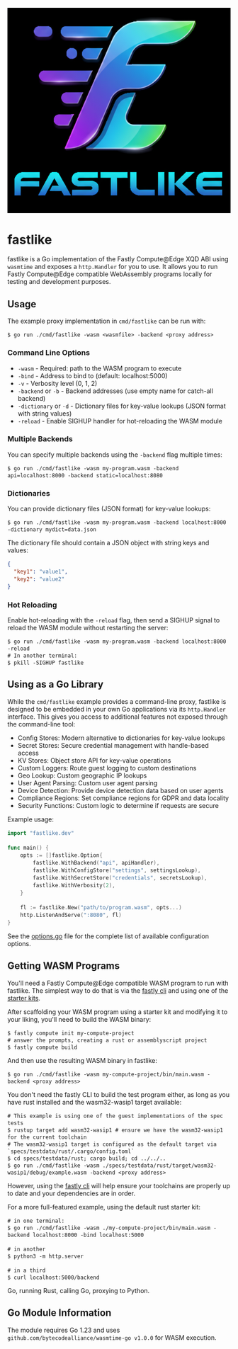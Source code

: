 ![fastlike logo](.media/logo.png)

# fastlike

fastlike is a Go implementation of the Fastly Compute@Edge XQD ABI using `wasmtime` and exposes
a `http.Handler` for you to use. It allows you to run Fastly Compute@Edge compatible WebAssembly
programs locally for testing and development purposes.

## Usage

The example proxy implementation in `cmd/fastlike` can be run with:

```
$ go run ./cmd/fastlike -wasm <wasmfile> -backend <proxy address>
```

### Command Line Options

- `-wasm` - Required: path to the WASM program to execute
- `-bind` - Address to bind to (default: localhost:5000)
- `-v` - Verbosity level (0, 1, 2)
- `-backend` or `-b` - Backend addresses (use empty name for catch-all backend)
- `-dictionary` or `-d` - Dictionary files for key-value lookups (JSON format with string values)
- `-reload` - Enable SIGHUP handler for hot-reloading the WASM module

### Multiple Backends

You can specify multiple backends using the `-backend` flag multiple times:

```
$ go run ./cmd/fastlike -wasm my-program.wasm -backend api=localhost:8000 -backend static=localhost:8080
```

### Dictionaries

You can provide dictionary files (JSON format) for key-value lookups:

```
$ go run ./cmd/fastlike -wasm my-program.wasm -backend localhost:8000 -dictionary mydict=data.json
```

The dictionary file should contain a JSON object with string keys and values:

```json
{
  "key1": "value1",
  "key2": "value2"
}
```

### Hot Reloading

Enable hot-reloading with the `-reload` flag, then send a SIGHUP signal to reload the WASM module
without restarting the server:

```
$ go run ./cmd/fastlike -wasm my-program.wasm -backend localhost:8000 -reload
# In another terminal:
$ pkill -SIGHUP fastlike
```

## Using as a Go Library

While the `cmd/fastlike` example provides a command-line proxy, fastlike is designed to be embedded
in your own Go applications via its `http.Handler` interface. This gives you access to additional
features not exposed through the command-line tool:

- Config Stores: Modern alternative to dictionaries for key-value lookups
- Secret Stores: Secure credential management with handle-based access
- KV Stores: Object store API for key-value operations
- Custom Loggers: Route guest logging to custom destinations
- Geo Lookup: Custom geographic IP lookups
- User Agent Parsing: Custom user agent parsing
- Device Detection: Provide device detection data based on user agents
- Compliance Regions: Set compliance regions for GDPR and data locality
- Security Functions: Custom logic to determine if requests are secure

Example usage:

```go
import "fastlike.dev"

func main() {
    opts := []fastlike.Option{
        fastlike.WithBackend("api", apiHandler),
        fastlike.WithConfigStore("settings", settingsLookup),
        fastlike.WithSecretStore("credentials", secretsLookup),
        fastlike.WithVerbosity(2),
    }

    fl := fastlike.New("path/to/program.wasm", opts...)
    http.ListenAndServe(":8080", fl)
}
```

See the [options.go](options.go) file for the complete list of available configuration options.

## Getting WASM Programs

You'll need a Fastly Compute@Edge compatible WASM program to run with fastlike. The simplest
way to do that is via the [fastly cli](https://github.com/fastly/cli) and using one of the [starter
kits](https://developer.fastly.com/solutions/starters/).

After scaffolding your WASM program using a starter kit and modifying it to your liking, you'll need
to build the WASM binary:

```
$ fastly compute init my-compute-project
# answer the prompts, creating a rust or assemblyscript project
$ fastly compute build
```

And then use the resulting WASM binary in fastlike:

```
$ go run ./cmd/fastlike -wasm my-compute-project/bin/main.wasm -backend <proxy address>
```

You don't need the fastly CLI to build the test program either, as long as you have rust installed
and the wasm32-wasip1 target available:

```
# This example is using one of the guest implementations of the spec tests
$ rustup target add wasm32-wasip1 # ensure we have the wasm32-wasip1 for the current toolchain
# The wasm32-wasip1 target is configured as the default target via `specs/testdata/rust/.cargo/config.toml`
$ cd specs/testdata/rust; cargo build; cd ../../..
$ go run ./cmd/fastlike -wasm ./specs/testdata/rust/target/wasm32-wasip1/debug/example.wasm -backend <proxy address>
```

However, using the [fastly cli](https://github.com/fastly/cli) will help ensure your toolchains are
properly up to date and your dependencies are in order.

For a more full-featured example, using the default rust starter kit:

```
# in one terminal:
$ go run ./cmd/fastlike -wasm ./my-compute-project/bin/main.wasm -backend localhost:8000 -bind localhost:5000

# in another
$ python3 -m http.server

# in a third
$ curl localhost:5000/backend
```

Go, running Rust, calling Go, proxying to Python.

## Go Module Information

The module requires Go 1.23 and uses `github.com/bytecodealliance/wasmtime-go v1.0.0` for WASM execution.

